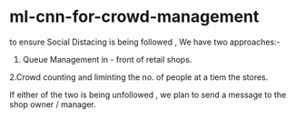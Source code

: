 # ml-cnn-for-crowd-management
to ensure Social Distacing is being followed , We have two approaches:-

1. Queue Management in - front of retail shops.

2.Crowd counting and liminting the no. of people at a tiem the stores.

If either of the two is being unfollowed , we plan to send a message to the shop owner / manager.

